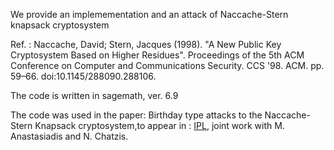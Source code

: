 We provide an implemementation and an attack of Naccache-Stern knapsack cryptosystem

Ref. : Naccache, David; Stern, Jacques (1998). "A New Public Key Cryptosystem Based on Higher Residues". Proceedings of the 5th ACM Conference on Computer and Communications Security. CCS '98. ACM. pp. 59–66. doi:10.1145/288090.288106. 

The code is written in sagemath, ver. 6.9

The code was used in the paper: Birthday type attacks to the Naccache-Stern Knapsack cryptosystem,to appear in : [IPL](https://www.sciencedirect.com/science/article/pii/S0020019018301273),
joint work with M. Anastasiadis and N. Chatzis.

